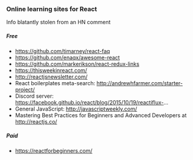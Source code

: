 
### Online learning sites for React ###
Info blatantly stolen from an HN comment

##### Free #####
* https://github.com/timarney/react-faq
* https://github.com/enaqx/awesome-react
* https://github.com/markerikson/react-redux-links
* https://thisweekinreact.com/
* http://reactjsnewsletter.com/
* React boilerplates meta-search: http://andrewhfarmer.com/starter-project/
* Discord server: https://facebook.github.io/react/blog/2015/10/19/reactiflux-...
* General JavaScript: http://javascriptweekly.com/
* Mastering Best Practices for Beginners and Advanced Developers at http://reactjs.co/

##### Paid #####
* https://reactforbeginners.com/
